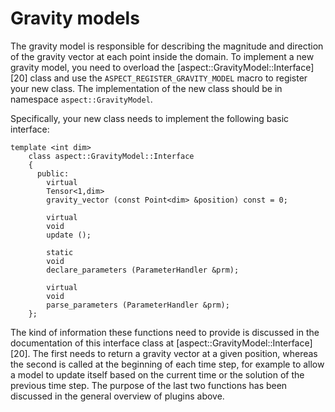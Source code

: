 # Gravity models

The gravity model is responsible for describing the magnitude and direction of
the gravity vector at each point inside the domain. To implement a new gravity
model, you need to overload the [aspect::GravityModel::Interface][20] class
and use the `ASPECT_REGISTER_GRAVITY_MODEL` macro to register your new class.
The implementation of the new class should be in namespace
`aspect::GravityModel`.

Specifically, your new class needs to implement the following basic interface:

```{code-block} c++
template <int dim>
    class aspect::GravityModel::Interface
    {
      public:
        virtual
        Tensor<1,dim>
        gravity_vector (const Point<dim> &position) const = 0;

        virtual
        void
        update ();

        static
        void
        declare_parameters (ParameterHandler &prm);

        virtual
        void
        parse_parameters (ParameterHandler &prm);
    };
```

The kind of information these functions need to provide is discussed in the
documentation of this interface class at
[aspect::GravityModel::Interface][20]. The first needs to return a gravity
vector at a given position, whereas the second is called at the beginning of
each time step, for example to allow a model to update itself based on the
current time or the solution of the previous time step. The purpose of the
last two functions has been discussed in the general overview of plugins
above.
